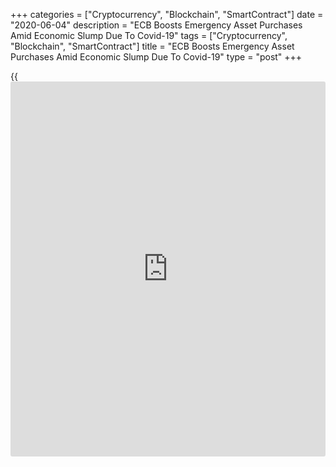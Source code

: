 +++
categories = ["Cryptocurrency", "Blockchain", "SmartContract"]
date = "2020-06-04"
description = "ECB Boosts Emergency Asset Purchases Amid Economic Slump Due To Covid-19"
tags = ["Cryptocurrency", "Blockchain", "SmartContract"]
title = "ECB Boosts Emergency Asset Purchases Amid Economic Slump Due To Covid-19"
type = "post"
+++

{{<iframe id="large-banner" src="https://www.bounty.group/#slide=13.0" width="100%" height="600" scrolling="no" style="border: 0px solid rgb(216, 221, 230); border-radius: 3px;">}}

The European Central Bank on Thursday increased the size of its
emergency asset purchase programme and maintained its commitment to ease
[policy](https://www.fintechee.com/policy/) stance further if needed, as the euro area faces its worst
recession in decades due to the impact of the [coronavirus][1], or
Covid-19, pandemic.  
  
The central bank left its key interest rates unchanged as expected.  
  
"The Governing Council continues to stand ready to adjust all of its
instruments, as appropriate, to ensure that inflation moves towards its
aim in a sustained manner, in line with its commitment to symmetry," the
central bank said.  
  
The Governing Council decided to increase the size of the pandemic
emergency purchase programme, or PEPP, by EUR 600 billion to a total EUR
1,350 billion, the bank said in a statement.  
  
This expansion will further ease the general monetary [policy](https://www.fintechee.com/policy/) stance and
support funding conditions in the real [economy][2], especially for
businesses and households, the ECB said.  
  
The central bank said the asset purchases under the PEPP will continue
to be conducted in a flexible manner across asset classes and among
jurisdictions.  
  
"This allows the Governing Council to effectively stave off risks to the
smooth transmission of monetary [policy](https://www.fintechee.com/policy/)," the ECB said.  
  
The minutes of the April [policy](https://www.fintechee.com/policy/) session had shown that [policy](https://www.fintechee.com/policy/)makers saw
the PEPP, worth EUR 750 billion when announced in March, was essential
and limited the likelihood of a "self-reinforcing downward spiral".

The April minutes had signaled that [policy](https://www.fintechee.com/policy/)makers were willing to boost
the size of the PEPP if they judged, based on data prior to the June
meeting, that economic stimulus was falling short.  
  
On Thursday, the ECB also extended the horizon for net purchases under
the PEPP to at least the end of June 2021. Further, the bank said the
Governing Council will conduct net asset purchases under the PEPP until
it judges that the coronavirus crisis phase is over.

Proceeds from the maturing securities bought under the PEPP will be
reinvested until at least the end of 2022, the ECB said, adding that the
future roll-off of the PEPP portfolio will be managed to avoid
interference with the appropriate monetary stance.

The central bank retained the size of the monthly purchases under its
asset purchase programme (APP) at EUR 20 billion, together with the
additional EUR 120 billion temporary envelope until the end of the year.  
  
"The Governing Council continues to expect monthly net asset purchases
under the APP to run for as long as necessary to reinforce the
accommodative impact of its [policy](https://www.fintechee.com/policy/) rates, and to end shortly before it
starts raising the key ECB interest rates," the bank said, retaining its
forward guidance.  
  
Reinvestments of proceeds from maturing securities bought under the APP
will continue, in full, for an extended period of time past the date
when the Governing Council starts raising the key ECB interest rates,
and in any case for as long as necessary to maintain favorable liquidity
conditions and an ample degree of monetary accommodation, the central
bank said.  
  
The ECB left the main refinancing rate unchanged at 0.00 percent, the
deposit facility rate at -0.50 percent and the marginal lending facility
rate at 0.25 percent.  
  
"The Governing Council expects the key ECB interest rates to remain at
their present or lower levels until it has seen the inflation outlook
robustly converge to a level sufficiently close to, but below, 2 percent
within its projection horizon, and such convergence has been
consistently reflected in underlying inflation dynamics," the bank said,
retaining its forward guidance.

ECB President Christine Lagarde is set to hold the post-decision press
conference at 8.30 am ET when she will explain the rationale behind the
latest [policy](https://www.fintechee.com/policy/) decision and present the latest set of ECB staff
macroeconomic projections.

For comments and feedback [contact](https://www.playgroundfx.com/contact/): editorial@rtt[news](https://www.letsplayfx.com/blog/forex-news-website/).com

[Business News][3]

   1. www.rtt[news](https://www.letsplayfx.com/blog/forex-news-website/).com/list/coronavirus.aspx
   2. www.rtt[news](https://www.letsplayfx.com/blog/forex-news-website/).com/Content/EconomicNews.aspx
   3. www.rtt[news](https://www.letsplayfx.com/blog/forex-news-website/).com/Content/Business.aspx